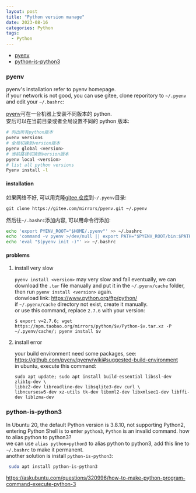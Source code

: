 ```yaml
---
layout: post
title: "Python version manage"
date: 2023-08-16
categories: Python
tags:
  - Python
---
```


- [pyenv](#pyenv)
- [python-is-python3](#python-is-python3)

### pyenv

pyenv's installation refer to pyenv homepage.  
if your network is not good, you can use gitee, clone reporitory to `~/.pyenv` and edit your `~/.bashrc`:

[pyenv](https://github.com/pyenv/pyenv)可在一台机器上安装不同版本的 python.  
安后可以在当前目录或者全局设置不同的 python 版本:

```bash
# 列出所有python版本
pvenv versions
# 全局切换到version版本
pyenv global <version>
# 当前路径切换到version版本
pyenv local <version>
# list all python versions
Pyenv install -l
```

#### installation

如果网络不好, 可以用克隆[gitee 仓库](https://gitee.com/mirrors/pyenv)到`~/.pyenv`目录:

```shell
git clone https://gitee.com/mirrors/pyenv.git ~/.pyenv
```

然后往`~/.bashrc`添加内容, 可以用命令行添加:

```bash
echo 'export PYENV_ROOT="$HOME/.pyenv"' >> ~/.bashrc
echo 'command -v pyenv >/dev/null || export PATH="$PYENV_ROOT/bin:$PATH"' >> ~/.bashrc
echo 'eval "$(pyenv init -)"' >> ~/.bashrc
```

#### problems

1. install very slow

   `pyenv install <version>` may very slow and fail eventually, we can download the `.tar` file manually and put it in the `~/.pyenv/cache` folder, then run `pyenv install <version>` again.  
   donwload link: <https://www.python.org/ftp/python/>  
   if `~/.pyenv/cache` directory not exist, create it manually.  
   or use this command, replace `2.7.6` with your version:

   ```shell
   $ export v=2.7.6; wget https://npm.taobao.org/mirrors/python/$v/Python-$v.tar.xz -P ~/.pyenv/cache/; pyenv install $v
   ```

2. install error

   your build environment need some packages, see: <https://github.com/pyenv/pyenv/wiki#suggested-build-environment>  
    in ubuntu, execute this command:

   ```shell
   sudo apt update; sudo apt install build-essential libssl-dev zlib1g-dev \
   libbz2-dev libreadline-dev libsqlite3-dev curl \
   libncursesw5-dev xz-utils tk-dev libxml2-dev libxmlsec1-dev libffi-dev liblzma-dev
   ```

### python-is-python3

In Ubuntu 20, the default Python version is 3.8.10, not supporting Python2, entering Python Shell is to enter `python3`, `Python` is an invalid command. how to alias python to python3?  
we can use `alias python=python3` to alias python to python3, add this line to `~/.bashrc` to make it permanent.  
another solution is install `python-is-python3`:

```bash
 sudo apt install python-is-python3
```

<https://askubuntu.com/questions/320996/how-to-make-python-program-command-execute-python-3>
